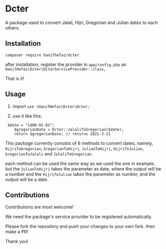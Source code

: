 # Dcter

A package used to convert Jalali, Hijri, Gregorian and Julian dates to each others.

## Installation

```composer require hanifhefaz/dcter```

after installation, register the provider in ```app/config.php``` as ```HanifHefaz\Dcter\DcterServiceProvider::class,```

That is it!

## Usage

1. import ```use \HanifHefaz\Dcter\Dcter;```

2. use it like this:

```
 $date = "1400-01-01";
    $gregorianDate = Dcter::JalaliToGregorian($date);
    return $gregorianDate; // returns 2021-3-21
```

This package currently consists of 6 methods to convert dates, namely, ```HijriToGregorian```, ```GregorianToHijri```, ```JulianToHijri```, ```HijriToJulian```, ```GregorianToJalali``` and ```JalaliToGregorian```.

each method can be used the same way as we used the one in example, but the ```JulianToHijri``` takes the parameter as date, where the output will be a number and the ```HijriToJulian``` takes the parameter as number, and the output will be a date.

## Contributions

Contributions are most welcome!

We need the package's service provider to be registered automatically.

Please fork the repository and push your changes to your own fork. then make a PR!

Thank you!